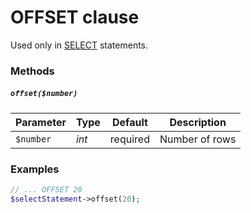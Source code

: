 # OFFSET clause

Used only in [SELECT](https://github.com/ParticleBits/PDO/blob/master/docs/Statement/SELECT.md) statements.

### Methods

##### `offset($number)`

Parameter | Type | Default | Description
--- | --- | --- | ---
`$number` | *int* | required | Number of rows

### Examples

```php
// ... OFFSET 20
$selectStatement->offset(20);
```
